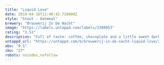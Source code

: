 ```yaml
---
title: "Liquid Love"
date: 2019-04-16T11:40:42.710900Z
style: "Stout - Oatmeal"
brewery: "Brouwerij In De Nacht"
image: "https://labels.untappd.com/labels/2388053"
rating: "3.51"
description: "Full of taste: coffee, chocoplate and a little sweet darkness from the malt with a cryspie ending..."
untappd_url: "https://untappd.com/b/brouwerij-in-de-nacht-liquid-love/2388053"
abv: "9.5"
ibu: "27"
robots: noindex,nofollow
---
```

